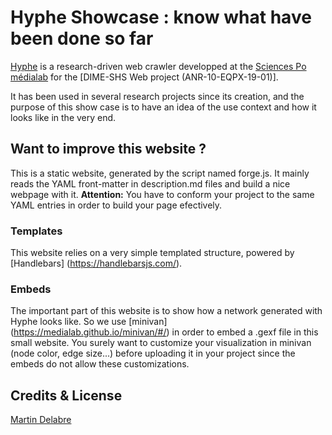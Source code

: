 # Hyphe Showcase : know what have been done so far

[Hyphe](http://hyphe.medialab.sciences-po.fr) is a research-driven web crawler developped at the [Sciences Po médialab](http://www.medialab.sciences-po.fr/) for the [DIME-SHS Web project (ANR-10-EQPX-19-01)].

It has been used in several research projects since its creation, and the purpose of this show case is to have an idea of the use context and how it looks like in the very end.

## Want to improve this website ?

This is a static website, generated by the script named forge.js. It mainly reads the YAML front-matter in description.md files and build a nice webpage with it.
**Attention:** You have to conform your project to the same YAML entries in order to build your page efectively.

### Templates
This website relies on a very simple templated structure, powered by [Handlebars] (https://handlebarsjs.com/).

### Embeds
The important part of this website is to show how a network generated with Hyphe looks like. So we use [minivan] (https://medialab.github.io/minivan/#/) in order to embed a .gexf file in this small website. You surely want to customize your visualization in minivan (node color, edge size...) before uploading it in your project since the embeds do not allow these customizations.


## Credits & License

[Martin Delabre](https://github.com/2LaMa)
